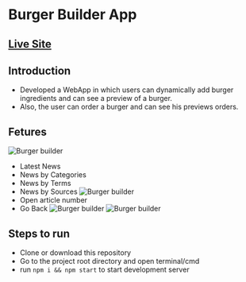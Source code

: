 # Burger Builder App

## [Live Site](http://my-burgerbuilder.netlify.app/, "Burger Builder App")
## Introduction
- Developed a WebApp in which users can dynamically add burger ingredients and can see a preview of a burger.
- Also, the user can order a burger and can see his previews orders.
## Fetures
![Burger builder](https://drive.google.com/file/d/1bEWRBfJ-W5NqdPC8-F8gq-PNQdNiDHUR/view?usp=sharing)
- Latest News
- News by Categories
- News by Terms
- News by Sources
![Burger builder](https://drive.google.com/file/d/1FwqKtITK_KZim6MkQlqYTfoUYQtAMkFz/view?usp=sharing)
- Open article number
- Go Back
![Burger builder](https://drive.google.com/file/d/13I3DjMCC5oa0zyuJDAzxNoKg4eVAmYfs/view?usp=sharing)
![Burger builder](https://drive.google.com/file/d/1wSQdVFCmjERrNNPHoS9PRi47ao5MMFIx/view?usp=sharing)
## Steps to run
- Clone or download this repository
- Go to the project root directory and open terminal/cmd
- run ```npm i && npm start``` to start development server
